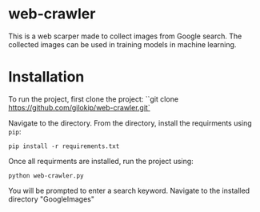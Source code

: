 # web-crawler

This is a web scarper made to collect images from Google search. The collected images can be used in training models in machine learning.

# Installation

To run the project, first clone the project:
``git clone https://github.com/gilokip/web-crawler.git`

Navigate to the directory.
From the directory, install the requirments using `pip`:

`pip install -r requirements.txt`

Once all requirments are installed, run the project using:

`python web-crawler.py`

You will be prompted to enter a search keyword. Navigate to the installed directory "GoogleImages"
